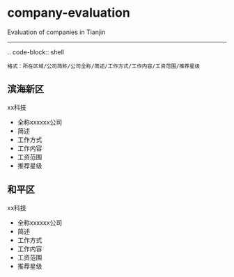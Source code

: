 # company-evaluation
Evaluation of companies in Tianjin

------------------------------------------------------------------------------------------------------------------------------------------------------------
.. code-block:: shell

    格式：所在区域/公司简称/公司全称/简述/工作方式/工作内容/工资范围/推荐星级



滨海新区
------------------------------------------------------------------------------------------------------------------------------------------------------------

xx科技

* 全称xxxxxx公司
* 简述
* 工作方式
* 工作内容
* 工资范围
* 推荐星级

和平区
------------------------------------------------------------------------------------------------------------------------------------------------------------

xx科技

* 全称xxxxxx公司
* 简述
* 工作方式
* 工作内容
* 工资范围
* 推荐星级
